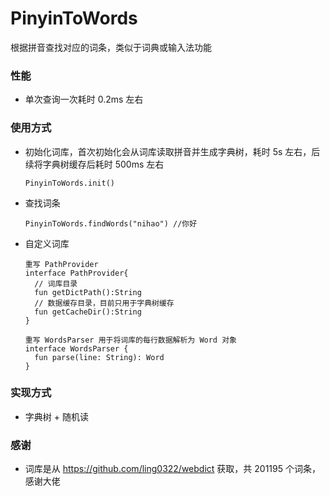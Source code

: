 # PinyinToWords

根据拼音查找对应的词条，类似于词典或输入法功能

### 性能
- 单次查询一次耗时 0.2ms 左右

### 使用方式
- 初始化词库，首次初始化会从词库读取拼音并生成字典树，耗时 5s 左右，后续将字典树缓存后耗时 500ms 左右
  ```
  PinyinToWords.init()
  ```
- 查找词条
  ```
  PinyinToWords.findWords("nihao") //你好
  ```
- 自定义词库
  ```
  重写 PathProvider
  interface PathProvider{
    // 词库目录
    fun getDictPath():String
    // 数据缓存目录，目前只用于字典树缓存
    fun getCacheDir():String
  }
  
  重写 WordsParser 用于将词库的每行数据解析为 Word 对象
  interface WordsParser {
    fun parse(line: String): Word
  }
  ```
  
### 实现方式
- 字典树 + 随机读
  
### 感谢
- 词库是从 https://github.com/ling0322/webdict 获取，共 201195 个词条，感谢大佬
